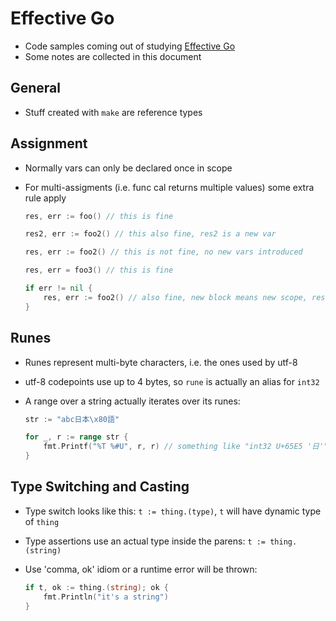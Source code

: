 # Effective Go

- Code samples coming out of studying [Effective Go][1]
- Some notes are collected in this document

## General

- Stuff created with `make` are reference types

## Assignment

- Normally vars can only be declared once in scope
- For multi-assigments (i.e. func cal returns multiple values) some extra rule apply

    ```go
    res, err := foo() // this is fine

    res2, err := foo2() // this also fine, res2 is a new var

    res, err := foo2() // this is not fine, no new vars introduced

    res, err = foo3() // this is fine

    if err != nil {
        res, err := foo2() // also fine, new block means new scope, res is redeclared
    }
    ```

## Runes

- Runes represent multi-byte characters, i.e. the ones used by utf-8
- utf-8 codepoints use up to 4 bytes, so `rune` is actually an alias for `int32`
- A range over a string actually iterates over its runes:

    ```go
    str := "abc日本\x80語"

    for _, r := range str {
        fmt.Printf("%T %#U", r, r) // something like "int32 U+65E5 '日'"
    }
    ```

## Type Switching and Casting

- Type switch looks like this: `t := thing.(type)`, `t` will have dynamic type of `thing`
- Type assertions use an actual type inside the parens: `t := thing.(string)`
- Use 'comma, ok' idiom or a runtime error will be thrown:

    ```go
    if t, ok := thing.(string); ok {
        fmt.Println("it's a string")
    }
    ```

[1]:https://golang.org/doc/effective_go.html